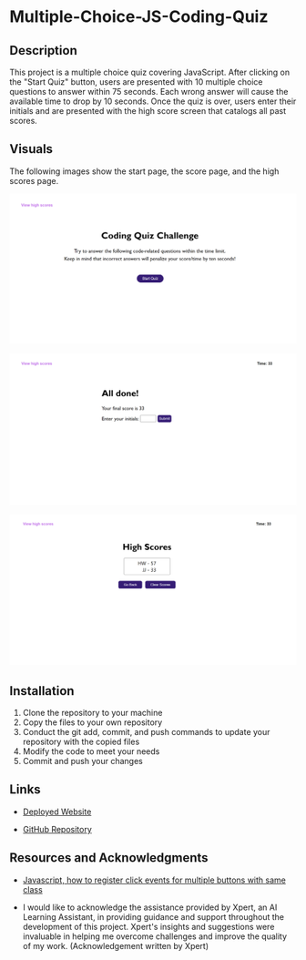# Multiple-Choice-JS-Coding-Quiz

## Description
This project is a multiple choice quiz covering JavaScript. After clicking on the "Start Quiz" button, users are presented with 10 multiple choice questions to answer within 75 seconds. Each wrong answer will cause the available time to drop by 10 seconds. Once the quiz is over, users enter their initials and are presented with the high score screen that catalogs all past scores.


## Visuals
The following images show the start page, the score page, and the high scores page.

![Start Page](./assets/images/startpage.png)

![Score Page](./assets/images/scorepage.png)

![High Score Page](./assets/images/highscorepage.png)


## Installation
1. Clone the repository to your machine
2. Copy the files to your own repository
3. Conduct the git add, commit, and push commands to update your repository with the copied files
4. Modify the code to meet your needs
5. Commit and push your changes


## Links
- [Deployed Website](https://hwoolford.github.io/multiple-choice-js-coding-quiz/)

- [GitHub Repository](https://github.com/hwoolford/multiple-choice-js-coding-quiz)


## Resources and Acknowledgments
- [Javascript, how to register click events for multiple buttons with same class](https://www.youtube.com/watch?v=Za4-APtd_l4)

- I would like to acknowledge the assistance provided by Xpert, an AI Learning Assistant, in providing guidance and support throughout the development of this project. Xpert's insights and suggestions were invaluable in helping me overcome challenges and improve the quality of my work. (Acknowledgement written by Xpert)